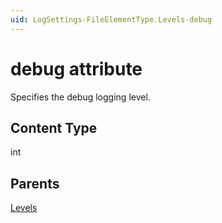 ```yaml
---
uid: LogSettings-FileElementType.Levels-debug
---
```


# debug attribute

Specifies the debug logging level.

## Content Type

int

## Parents

[Levels](xref:LogSettings-FileElementType.Levels)
